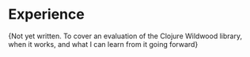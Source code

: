 # Experience

{Not yet written. To cover an evaluation of the Clojure Wildwood library, when it works, and what I can learn from it going forward}
